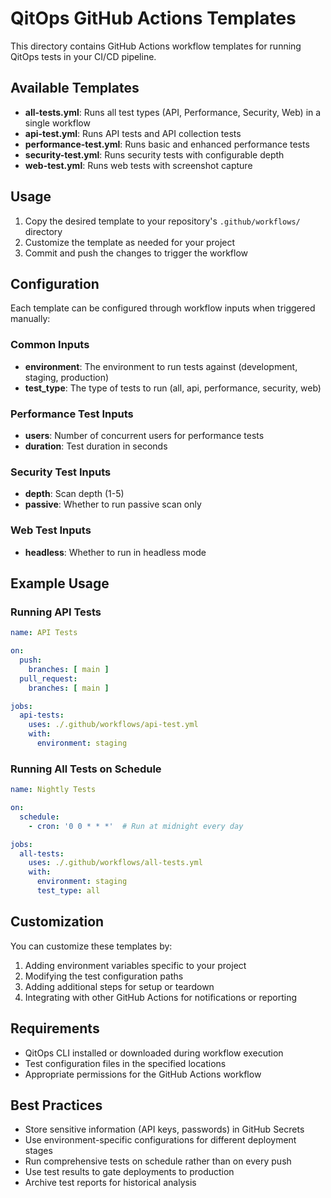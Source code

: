 # QitOps GitHub Actions Templates

This directory contains GitHub Actions workflow templates for running QitOps tests in your CI/CD pipeline.

## Available Templates

- **all-tests.yml**: Runs all test types (API, Performance, Security, Web) in a single workflow
- **api-test.yml**: Runs API tests and API collection tests
- **performance-test.yml**: Runs basic and enhanced performance tests
- **security-test.yml**: Runs security tests with configurable depth
- **web-test.yml**: Runs web tests with screenshot capture

## Usage

1. Copy the desired template to your repository's `.github/workflows/` directory
2. Customize the template as needed for your project
3. Commit and push the changes to trigger the workflow

## Configuration

Each template can be configured through workflow inputs when triggered manually:

### Common Inputs

- **environment**: The environment to run tests against (development, staging, production)
- **test_type**: The type of tests to run (all, api, performance, security, web)

### Performance Test Inputs

- **users**: Number of concurrent users for performance tests
- **duration**: Test duration in seconds

### Security Test Inputs

- **depth**: Scan depth (1-5)
- **passive**: Whether to run passive scan only

### Web Test Inputs

- **headless**: Whether to run in headless mode

## Example Usage

### Running API Tests

```yaml
name: API Tests

on:
  push:
    branches: [ main ]
  pull_request:
    branches: [ main ]

jobs:
  api-tests:
    uses: ./.github/workflows/api-test.yml
    with:
      environment: staging
```

### Running All Tests on Schedule

```yaml
name: Nightly Tests

on:
  schedule:
    - cron: '0 0 * * *'  # Run at midnight every day

jobs:
  all-tests:
    uses: ./.github/workflows/all-tests.yml
    with:
      environment: staging
      test_type: all
```

## Customization

You can customize these templates by:

1. Adding environment variables specific to your project
2. Modifying the test configuration paths
3. Adding additional steps for setup or teardown
4. Integrating with other GitHub Actions for notifications or reporting

## Requirements

- QitOps CLI installed or downloaded during workflow execution
- Test configuration files in the specified locations
- Appropriate permissions for the GitHub Actions workflow

## Best Practices

- Store sensitive information (API keys, passwords) in GitHub Secrets
- Use environment-specific configurations for different deployment stages
- Run comprehensive tests on schedule rather than on every push
- Use test results to gate deployments to production
- Archive test reports for historical analysis
